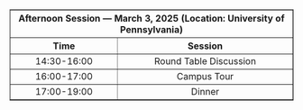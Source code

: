 <div style="margin-top: 10px;">
  <table border="1" style="width: 100%; border-collapse: collapse; text-align: center; border-width: 1px;">
      <thead>
          <tr>
              <th colspan="3" style="border-width: 1px; text-align: center;">Afternoon Session — March 3, 2025 (Location: University of Pennsylvania)</th>
          </tr>
          <tr>
              <th style="border-width: 1px; text-align: center;">Time</th>
              <th style="border-width: 1px; text-align: center;" colspan="2">Session</th>
          </tr>
      </thead>
      <tbody>
          <tr>
              <td style="border-width: 1px;">14:30-16:00</td>
              <td style="border-width: 1px;" colspan="2">Round Table Discussion</td>
          </tr>
          <tr>
              <td style="border-width: 1px;">16:00-17:00</td>
              <td style="border-width: 1px;" colspan="2">Campus Tour</td>
          </tr>
          <tr>
              <td style="border-width: 1px;">17:00-19:00</td>
              <td style="border-width: 1px;" colspan="2">Dinner</td>
          </tr>
      </tbody>
  </table>